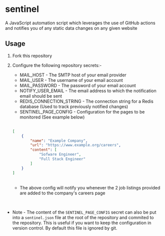 # sentinel

A JavaScript automation script which leverages the use of GitHub actions and notifies you of any static data changes on any given website

## Usage

1. Fork this repository

2. Configure the following repository secrets:-

    - MAIL_HOST - The SMTP host of your email provider
    - MAIL_USER - The username of your email account
    - MAIL_PASSWORD - The password of your email account
    - NOTIFY_USER_EMAIL - The email address to which the notification email should be sent
    - REDIS_CONNECTION_STRING - The connection string for a Redis database (Used to track previously notified changes)
    - SENTINEL_PAGE_CONFIG - Configuration for the pages to be monitored (See example below)

    <br/>

    ```json
    [
        {
            "name": "Example Company",
            "url": "https://www.example.org/careers",
            "content": [
                "Sofware Engineer",
                "Full Stack Engineer"
            ]
        }
    ]
    ```

    <br/>

    - The above config will notify you whenever the 2 job listings provided are added to the company's careers page

<br/>

- Note - The content of the `SENTINEL_PAGE_CONFIG` secret can also be put into a `sentinel.json` file at the root of the repository and commited to the repository. This is useful if you want to keep the configuration in version control. By default this file is ignored by git.